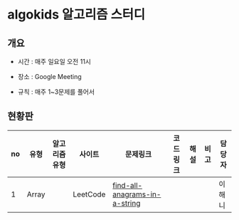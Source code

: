 # algokids 알고리즘 스터디


## 개요 

- 시간 : 매주 일요일 오전 11시

- 장소 : Google Meeting

- 규칙 : 매주 1~3문제를 풀어서 

## 현황판
|no|유형|알고리즘 유형|사이트|문제링크|코드링크|해설|비고|담당자|
|--|----|------|------|--------|--------|--------|------|------|
|1|Array| |LeetCode|[find-all-anagrams-in-a-string](https://leetcode.com/problems/find-all-anagrams-in-a-string/)|[]()|[]()| |이해니|
